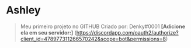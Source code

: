 # Ashley
>Meu primeiro projeto no GITHUB
>Criado por: Denky#0001
>**[Adicione ela em seu servidor:]** (https://discordapp.com/oauth2/authorize?client_id=478977311266570242&scope=bot&permissions=8)
